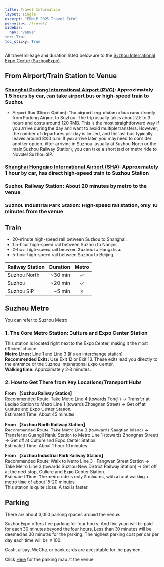 ```yaml
---
title: Travel Information
layout: single
excerpt: "EMNLP 2025 Travel Info"
permalink: /travel/
sidebar:
  nav: "venue"
toc: True
toc_sticky: True
---
```


All travel mileage and duration listed below are to the [Suzhou International Expo Centre (SuzhouExpo)](https://en.suzhouexpo.com/zhanguansheshiEn-335.html).

## From Airport/Train Station to Venue
### [Shanghai Pudong International Airport (PVG)](https://www.shanghaiairport.com/index_en.html): Approximately 1.5 hours by car, can take airport bus or high-speed train to Suzhou
- Airport Bus (Direct Option): The airport long-distance bus runs directly from Pudong Airport to Suzhou. The trip usually takes about 2.5 to 3 hours and costs around 120 RMB.
This is the most straightforward way if you arrive during the day and want to avoid multiple transfers. However, the number of departures per day is limited, and the last bus typically leaves around 8:00 p.m. If you arrive later, you may need to consider another option.
After arriving in Suzhou (usually at Suzhou North or the main Suzhou Railway Station), you can take a short taxi or metro ride to Novotel Suzhou SIP.

### [Shanghai Hongqiao International Airport (SHA)](https://www.shairport.com/ensh/hqjc/index.html): Approximately 1 hour by car, has direct high-speed train to Suzhou Station
### **Suzhou Railway Station**: About 20 minutes by metro to the venue
### **Suzhou Industrial Park Station**: High-speed rail station, only 10 minutes from the venue

## Train

- 20-minute high-speed rail between Suzhou to Shanghai.
- 1.5-hour high-speed rail between Suzhou to Nanjing.
- 2-hour high-speed rail between Suzhou to Hangzhou.
- 5-hour high-speed rail between Suzhou to Beijing.

| Railway Station   | Duration | Metro |
| ------------ | ------------: | :----------: |
| Suzhou North |      \~30 min |       ✓      |
| Suzhou       |      \~20 min |       ✓      |
| Suzhou SIP   |       \~5 min |       ✗      |

## Suzhou Metro
You can refer to  Suzhou Metro

### 1. The Core Metro Station: Culture and Expo Center Station
This station is located right next to the Expo Center, making it the most efficient choice.  
**Metro Lines:** Line 1 and Line 3 (It's an interchange station)  
**Recommended Exits:** Use Exit 12 or Exit 13. These exits lead you directly to the entrance of the Suzhou International Expo Center.  
**Walking time:** Approximately 2-3 minutes.

### 2. How to Get There from Key Locations/Transport Hubs

**From 【Suzhou Railway Station】**  
Recommended Route: Take Metro Line 4 (towards Tongli) → Transfer at Leqiao Station to Metro Line 1 (towards Zhongnan Street) → Get off at Culture and Expo Center Station.  
Estimated Time: About 45 minutes.

**From 【Suzhou North Railway Station】**  
Recommended Route: Take Metro Line 2 (towwards Sangtian Island) → Transfer at Guangji Nanlu Station to Metro Line 1 (towards Zhongnan Street) → Get off at Culture and Expo Center Station.  
Estimated Time: About 1 hour 10 minutes.

**From 【Suzhou Industrial Park Railway Station】**  
Recommended Route: Walk to Metro Line 3 - Fangwan Street Station → Take Metro Line 3 (towards Suzhou New District Railway Station) → Get off at the next stop, Culture and Expo Center Station.  
Estimated Time: The metro ride is only 5 minutes, with a total walking + metro time of about 15-20 minutes.  
This station is quite close. A taxi is faster.

## Parking

There are about 3,000 parking spaces around the venue.

SuzhouExpo offers free parking for four hours. And five yuan will be paid for each 30 minutes beyond the four hours. Less than 30 minutes will be deemed as 30 minutes for the parking. The highest parking cost per car per day each time will be ￥100.

Cash, alipay, WeChat or bank cards are acceptable for the payment.

Click [Here](https://en.suzhouexpo.com/ruhedaodaEn-350.html) for the parking map at the venue.

